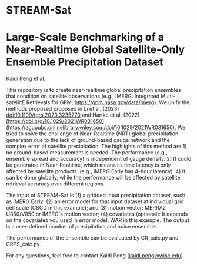 # STREAM-Sat
# Large-Scale Benchmarking of a Near-Realtime Global Satellite-Only Ensemble Precipitation Dataset
Kaidi Peng et al.

This repository is to create near-realtime global precipitation ensembles that condition on satellite observations (e.g., IMERG: Integrated Multi-satellitE Retrievals for GPM; https://gpm.nasa.gov/data/imerg). We unify the methods proposed proposed in Li et al. (2023) [doi:10.1109/tgrs.2023.3235270](https://ieeexplore.ieee.org/document/10011447) and Hartke et al. (2022) [https://doi.org/10.1029/2021WR031650](https://agupubs.onlinelibrary.wiley.com/doi/10.1029/2021WR031650). We tried to solve the challenge of Near-Realtime (NRT) global precipitation generation due to the lack of ground-based gauge network and the complex error of satellite precipitation. The highlights of this method are 1) no ground-based measurement is needed. The performance (e.g., ensemble spread and accuracy) is independent of gauge density. 2) It could be generated in Near-Realtime, which means its time latency is only affected by satellite products. (e.g., IMERG Early has 4-hour latency). 4) It can be done globally, while the performance will be affected by satellite retrieval accuracy over different regions.

The input of STREAM-Sat is (1) a gridded input precipitation dataset, such as IMERG Early; (2) an error model for that input dataset at individual grid cell scale (CSGD in this example); and (3) motion vector: MERRA2 U850/V850 or IMERG's motion vector; (4) covariates (optional): It depends on the covariates you used in error model. WAR in this example.
The output is a user-defined number of precipitation and noise ensemble.

The performance of the ensemble can be evaluated by CR_calc.py and CRPS_calc.py.

For any questions, feel free to contact Kaidi Peng (kaidi.peng@wisc.edu).
